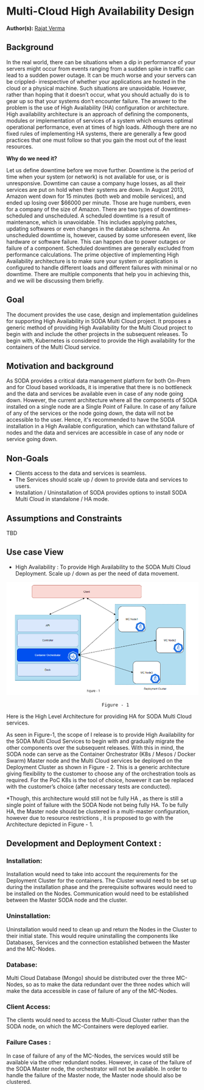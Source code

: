 # Multi-Cloud High Availability Design

**Author(s):** [Rajat Verma](https://github.com/rajat-soda)
## Background
In the real world, there can be situations when a dip in performance of your servers might occur from events ranging from a sudden spike in traffic can lead to a sudden power outage. It can be much worse and your servers can be crippled- irrespective of whether your applications are hosted in the cloud or a physical machine. Such situations are unavoidable. However, rather than hoping that it doesn’t occur, what you should actually do is to gear up so that your systems don’t encounter failure.
The answer to the problem is the use of High Availability (HA) configuration or architecture. High availability architecture is an approach of defining the components, modules or implementation of services of a system which ensures optimal operational performance, even at times of high loads. Although there are no fixed rules of implementing HA systems, there are generally a few good practices that one must follow so that you gain the most out of the least resources.

**Why do we need it?**

Let us define downtime before we move further. Downtime is the period of time when your system (or network) is not available for use, or is unresponsive. Downtime can cause a company huge losses, as all their services are put on hold when their systems are down. In August 2013, Amazon went down for 15 minutes (both web and mobile services), and ended up losing over $66000 per minute. Those are huge numbers, even for a company of the size of Amazon.
There are two types of downtimes- scheduled and unscheduled. A scheduled downtime is a result of maintenance, which is unavoidable. This includes applying patches, updating softwares or even changes in the database schema. An unscheduled downtime is, however, caused by some unforeseen event, like hardware or software failure. This can happen due to power outages or failure of a component. Scheduled downtimes are generally excluded from performance calculations.
The prime objective of implementing High Availability architecture is to make sure your system or application is configured to handle different loads and different failures with minimal or no downtime. There are multiple components that help you in achieving this, and we will be discussing them briefly.

## Goal
The document provides the use case, design and implementation guidelines for supporting High Availability in SODA Multi Cloud project. It proposes a generic method of providing High Availability for the Multi Cloud project to begin with and include the other projects in the subsequent releases. To begin with, Kubernetes is considered to provide the High availability for the containers of the Multi Cloud service. 


## Motivation and background
As SODA provides a critical data management platform for both On-Prem and for Cloud based workloads, it is imperative that there is no bottleneck and the data and services be available even in case of any node going down. However, the current  architecture where all the components of SODA installed on a single node are a Single Point of Failure. In case of any failure of any of the services or the node going down, the data will not be accessible to the user. Hence, it's recommended to have the SODA installation in a High Available configuration, which can withstand failure of nodes and the data and services are accessible in case of any node or service going down. 

## Non-Goals
 - Clients access to the data and services is seamless. 
 - The Services should scale up / down to provide data and services to users.
 - Installation / Uninstallation of SODA provides options to install SODA Multi Cloud in standalone / HA mode. 


## Assumptions and Constraints
TBD

## Use case View
- High Availability : To provide High Availability to the SODA Multi Cloud Deployment.
Scale up / down as per the need of data movement. 



![Multi Cloud HA Design](resources/multicloud_ha.png)

                                       Figure - 1

Here is the High Level Architecture for providing HA for SODA Multi Cloud services.  


As seen in Figure-1, the scope of I release is to provide  High Availability for the SODA Multi Cloud Services to begin with and gradually migrate the other components over the subsequent releases. 
With this in mind, the SODA node can serve as the  Container Orchestrator (K8s / Mesos / Docker Swarm) Master node and the Multi Cloud services be deployed on the Deployment Cluster as shown in Figure - 2.
This is a generic architecture giving flexibility to the customer to choose any of the orchestration tools as required. For the PoC K8s is the tool of choice, however it can be replaced with the customer’s choice (after necessary tests are conducted). 

*Though, this architecture would still not be fully HA , as there is still a single point of failure with the SODA Node not being fully HA. 
To be fully HA, the  Master node should be clustered in a multi-master configuration, however due to resource restrictions , it is proposed to go with the Architecture depicted in Figure - 1. 

## Development and Deployment Context : 

### Installation:
  Installation would need to take into account the requirements for the Deployment Cluster for the containers. The Cluster would need to be set up during the installation phase and the prerequisite softwares would need to be installed on the Nodes. Communication would need to be established between the Master SODA node and the cluster. 

### Uninstallation:
 Uninstallation would need to clean up and return the Nodes in the Cluster to their initial state. This would require uninstalling the components like Databases, Services and the connection established between the Master and the MC-Nodes. 

### Database: 
Multi Cloud Database (Mongo) should be distributed over the three MC-Nodes, so as to make the data redundant over the three nodes which will make the data accessible in case of failure of any of the MC-Nodes. 

### Client Access:
 The clients would need to access the Multi-Cloud Cluster rather than the SODA node, on which the MC-Containers were deployed earlier. 

### Failure Cases :
 In case of failure of any of the MC-Nodes, the services would still be available via the other redundant nodes. However, in case of the failure of the SODA Master node, the orchestrator will not be available. 
 In order to handle the failure of the Master node, the Master node should also be clustered.
